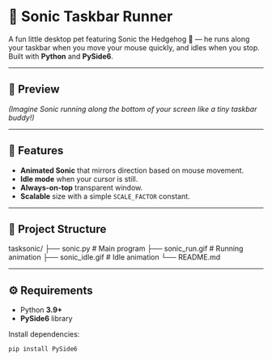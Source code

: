 # 🦔 Sonic Taskbar Runner

A fun little desktop pet featuring Sonic the Hedgehog 🦔 — he runs along your taskbar when you move your mouse quickly, and idles when you stop.  
Built with **Python** and **PySide6**.

---

## 📸 Preview
*(Imagine Sonic running along the bottom of your screen like a tiny taskbar buddy!)*

---

## 🚀 Features
- **Animated Sonic** that mirrors direction based on mouse movement.
- **Idle mode** when your cursor is still.
- **Always-on-top** transparent window.
- **Scalable** size with a simple `SCALE_FACTOR` constant.

---

## 📂 Project Structure
tasksonic/
├── sonic.py # Main program
├── sonic_run.gif # Running animation
├── sonic_idle.gif # Idle animation
└── README.md


---

## ⚙️ Requirements
- Python **3.9+**
- **PySide6** library

Install dependencies:
```bash
pip install PySide6

